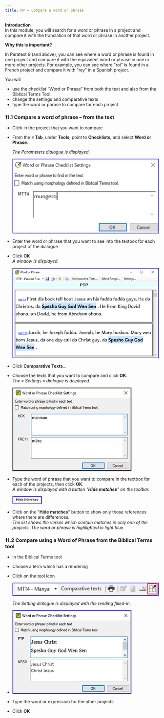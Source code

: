 ```yaml
---
title: MP – Compare a word or phrase
---
```

**Introduction**  
In this module, you will search for a word or phrase in a project and compare it with the translation of that word or phrase in another project.

**Why this is important?**

In Paratext 9 (and above), you can see where a word or phrase is found in one project and compare it with the equivalent word or phrase in one or more other projects. For example, you can see where "roi" is found in a French project and compare it with "rey" in a Spanish project.

You will

-   use the checklist “Word or Phrase” from both the text and also from the Biblical Terms Tool.
-   change the settings and comparative texts
-   type the word or phrase to compare for each project

### 11.1 Compare a word of phrase – from the text

-   Click in the project that you want to compare
-   From the **≡ Tab**, under **Tools**, point to **Checklists**, and select **Word or Phrase**.

    *The Parameters dialogue is displayed*.

    ![](media/855b9203349b7b2e54f0fa8f34e168eb.png)

-   Enter the word or phrase that you want to see into the textbox for each project of the dialogue
-   Click **OK**  
    *A window is displayed*.

    ![](media/1406af69fa2c6e34374c3c00d3cdd0d7.png)

-   Click **Comparative Texts**...
-   Choose the texts that you want to compare and click **OK**.  
    *The « Settings » dialogue is displayed.*

    ![](media/a08fdc3ff01202588a59aad869fb8205.png)

-   Type the word of phrase that you want to compare in the textbox for each of the projects, then click **OK**.  
    *A window is displayed with a button "***Hide matches***" on the toolbar.*

    ![](media/12870a3d0bb20c12a2d49084fda8cd31.png)

-   Click on the "**Hide matches**" button to show only those references where there are differences.  
    *The list shows the verses which contain matches in only one of the projects. The word or phrase is highlighted in light blue*.

### 11.2 Compare using a Word of Phrase from the Biblical Terms tool

-   In the Biblical Terms tool
-   Choose a term which has a rendering
-   Click on the tool icon

    ![](media/d6c7c902c72f22f7e6a55966b2d18129.png)

    *The Setting dialogue is displayed with the rending filled-in.*

-   ![](media/c58bb284eef0184480a195c3783310cb.png)
-   Type the word or expression for the other projects
-   Click **OK**
